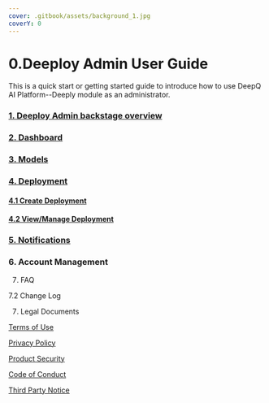 ```yaml
---
cover: .gitbook/assets/background_1.jpg
coverY: 0
---
```


# 0.Deeploy Admin User Guide

This is a quick start or getting started guide to introduce how to use DeepQ AI Platform--Deeply module as an administrator.

### [1. Deeploy Admin backstage overview](deepq-ai-platform-admin-backstage-overview.md)

### [2. Dashboard](resource-management.md)

### [3. Models](3.-models)

### [4. Deployment](deployment-management/)

#### [4.1 Create Deployment](deployment-management/4.1-create-deployment/)

#### [4.2 View/Manage Deployment](deployment-management/4.2-view-manage-deployments/)

### [5. Notifications](5.-notifications.md)

### 6. Account Management

7. FAQ

7.2 Change Log

7. Legal Documents

[Terms of Use](legal-documents.md#7.1-terms-of-use)

[Privacy Policy](legal-documents.md#7.2-privacy-policy)

[Product Security](legal-documents.md#7.3-product-security)

[Code of Conduct](legal-documents.md#7.4-code-of-conduct)

[Third Party Notice](legal-documents.md#7.5-third-party-notice)
